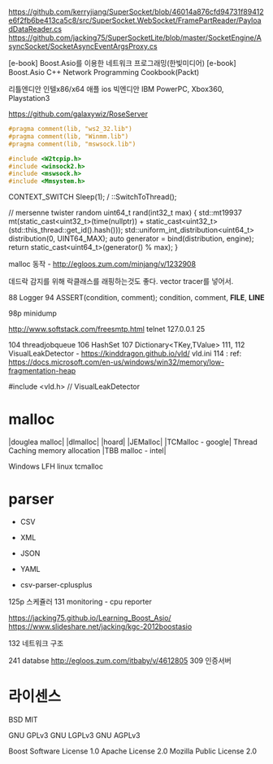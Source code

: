https://github.com/kerryjiang/SuperSocket/blob/46014a876cfd94731f89412e6f2fb6be413ca5c8/src/SuperSocket.WebSocket/FramePartReader/PayloadDataReader.cs
https://github.com/jacking75/SuperSocketLite/blob/master/SocketEngine/AsyncSocket/SocketAsyncEventArgsProxy.cs

[e-book] Boost.Asio를 이용한 네트워크 프로그래밍(한빛미디어)
[e-book] Boost.Asio C++ Network Programming Cookbook(Packt)

리틀엔디안 인텔x86/x64 애플 ios
빅엔디안  IBM PowerPC, Xbox360, Playstation3

https://github.com/galaxywiz/RoseServer


``` cpp
#pragma comment(lib, "ws2_32.lib")
#pragma comment(lib, "Winmm.lib")
#pragma comment(lib, "mswsock.lib")

#include <W2tcpip.h>
#include <winsock2.h>
#include <mswsock.h>
#include <Mmsystem.h>
```

CONTEXT_SWITCH Sleep(1); / ::SwitchToThread();

// mersenne twister random
uint64_t rand(int32_t max)
{
	std::mt19937 mt(static_cast<uint32_t>(time(nullptr)) + static_cast<uint32_t>(std::this_thread::get_id().hash()));
	std::uniform_int_distribution<uint64_t> distribution(0, UINT64_MAX);
	auto generator = bind(distribution, engine);
	return static_cast<uint64_t>(generator() % max);
}



malloc 동작 - http://egloos.zum.com/minjang/v/1232908


데드락 감지를 위해 락클래스를 래핑하는것도 좋다. vector tracer를 넣어서.

88 Logger
94
ASSERT(condition, comment);
condition, comment, __FILE__, __LINE__

98p minidump

http://www.softstack.com/freesmtp.html
telnet 127.0.0.1 25

104 threadjobqueue
106 HashSet<T>
107 Dictionary<TKey,TValue>
111, 112 VisualLeakDetector - https://kinddragon.github.io/vld/
vld.ini
114 : ref: https://docs.microsoft.com/en-us/windows/win32/memory/low-fragmentation-heap

#include <vld.h> // VisualLeakDetector

# malloc
|douglea malloc|
|dlmalloc|
|hoard|
|JEMalloc|
|TCMalloc   - google| Thread Caching memory allocation
|TBB malloc - intel|

Windows LFH
linux tcmalloc

# parser
- CSV
- XML
- JSON
- YAML

- csv-parser-cplusplus




125p 스케쥴러
131 monitoring - cpu reporter

https://jacking75.github.io/Learning_Boost_Asio/
https://www.slideshare.net/jacking/kgc-2012boostasio

132 네트워크 구조

241 databse http://egloos.zum.com/itbaby/v/4612805
309 인증서버



# 라이센스
BSD
MIT


GNU GPLv3
GNU LGPLv3
GNU AGPLv3


Boost Software License 1.0
Apache License 2.0
Mozilla Public License 2.0
